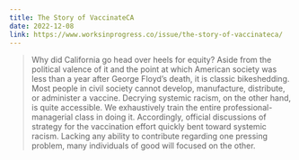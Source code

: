 ```yaml
---
title: The Story of VaccinateCA
date: 2022-12-08
link: https://www.worksinprogress.co/issue/the-story-of-vaccinateca/
---
```


> Why did California go head over heels for equity? Aside from the political valence of it and the point at which American society was less than a year after George Floyd’s death, it is classic bikeshedding. Most people in civil society cannot develop, manufacture, distribute, or administer a vaccine. Decrying systemic racism, on the other hand, is quite accessible. We exhaustively train the entire professional-managerial class in doing it. Accordingly, official discussions of strategy for the vaccination effort quickly bent toward systemic racism. Lacking any ability to contribute regarding one pressing problem, many individuals of good will focused on the other.
